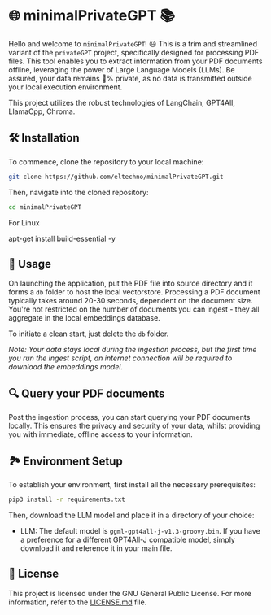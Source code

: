 # 🌐 minimalPrivateGPT 📚

Hello and welcome to `minimalPrivateGPT`! 😃 This is a trim and streamlined variant of the `privateGPT` project, specifically designed for processing PDF files. This tool enables you to extract information from your PDF documents offline, leveraging the power of Large Language Models (LLMs). Be assured, your data remains 💯% private, as no data is transmitted outside your local execution environment.

This project utilizes the robust technologies of LangChain, GPT4All, LlamaCpp, Chroma.

## 🛠️ Installation

To commence, clone the repository to your local machine:

```bash
git clone https://github.com/eltechno/minimalPrivateGPT.git
```

Then, navigate into the cloned repository:

```bash
cd minimalPrivateGPT
```
For Linux

apt-get install build-essential -y



## 🚀 Usage

On launching the application, put the PDF file into source directory and it forms a `db` folder to host the local vectorstore. Processing a PDF document typically takes around 20-30 seconds, dependent on the document size. You're not restricted on the number of documents you can ingest - they all aggregate in the local embeddings database.

To initiate a clean start, just delete the `db` folder.

*Note: Your data stays local during the ingestion process, but the first time you run the ingest script, an internet connection will be required to download the embeddings model.*

## 🔍 Query your PDF documents

Post the ingestion process, you can start querying your PDF documents locally. This ensures the privacy and security of your data, whilst providing you with immediate, offline access to your information.

## 🏞️ Environment Setup

To establish your environment, first install all the necessary prerequisites:

```bash
pip3 install -r requirements.txt
```

Then, download the LLM model and place it in a directory of your choice:

- LLM: The default model is `ggml-gpt4all-j-v1.3-groovy.bin`. If you have a preference for a different GPT4All-J compatible model, simply download it and reference it in your main file.

## 📜 License

This project is licensed under the GNU General Public License. For more information, refer to the [LICENSE.md](https://github.com/yourusername/minimalPrivateGPT/blob/main/LICENSE.md) file.
